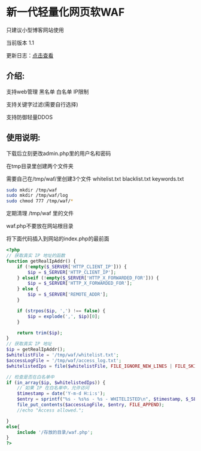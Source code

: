 <h1>新一代轻量化网页软WAF</h1>

只建议小型博客网站使用 

当前版本 1.1

更新日志：<a href="https://xn--ivr.net/index.php/archives/waf.html" rel="nofollow">点击查看</a>

<h2>介绍:</h2>

支持web管理 黑名单 白名单 IP限制 

支持关键字过滤(需要自行选择)

支持防御轻量DDOS

<h2>使用说明:</h2>

下载后立刻更改admin.php里的用户名和密码

在tmp目录里创建两个文件夹

需要自己在/tmp/waf/里创建3个文件 whitelist.txt blacklist.txt keywords.txt

```sh
sudo mkdir /tmp/waf
sudo mkdir /tmp/waf/log
sudo chmod 777 /tmp/waf/*
```

定期清理 /tmp/waf 里的文件

waf.php不要放在网站根目录

将下面代码插入到网站的index.php的最前面


```php
<?php
// 获取真实 IP 地址的函数
function getRealIpAddr() {
    if (!empty($_SERVER['HTTP_CLIENT_IP'])) {
        $ip = $_SERVER['HTTP_CLIENT_IP'];
    } elseif (!empty($_SERVER['HTTP_X_FORWARDED_FOR'])) {
        $ip = $_SERVER['HTTP_X_FORWARDED_FOR'];
    } else {
        $ip = $_SERVER['REMOTE_ADDR'];
    }

    if (strpos($ip, ',') !== false) {
        $ip = explode(',', $ip)[0];
    }

    return trim($ip);
}
// 获取真实 IP 地址
$ip = getRealIpAddr();
$whitelistFile = '/tmp/waf/whitelist.txt';
$accessLogFile = '/tmp/waf/access_log.txt';
$whitelistedIps = file($whitelistFile, FILE_IGNORE_NEW_LINES | FILE_SKIP_EMPTY_LINES);

// 检查是否在白名单中
if (in_array($ip, $whitelistedIps)) {
    // 如果 IP 在白名单中，允许访问
    $timestamp = date('Y-m-d H:i:s');
    $entry = sprintf("%s - %s%s - %s - WHITELISTED\n", $timestamp, $_SERVER['REQUEST_SCHEME'] . '://' . $_SERVER['HTTP_HOST'], $_SERVER['REQUEST_URI'], $ip);
    file_put_contents($accessLogFile, $entry, FILE_APPEND);
    //echo "Access allowed.";

}
else{
    include '/存放的目录/waf.php'; 
}
?>
```

